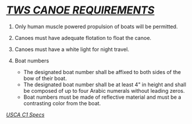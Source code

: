 # ***[TWS CANOE REQUIREMENTS](https://www.texaswatersafari.org/classifications/)***

1. Only human muscle powered propulsion of boats will be permitted.

2. Canoes must have adequate flotation to float the canoe.

3. Canoes must have a white light for night travel.

4. Boat numbers
    - The designated boat number shall be affixed to both sides of the bow of their boat.
    - The designated boat number shall be at least 4" in height and shall be composed of up to four Arabic numerals without leading zeros.
    - Boat numbers must be made of reflective material and must be a contrasting color from the boat.

*[USCA C1 Specs](https://www.texaswatersafari.org/classifications/usca-c1/)*
